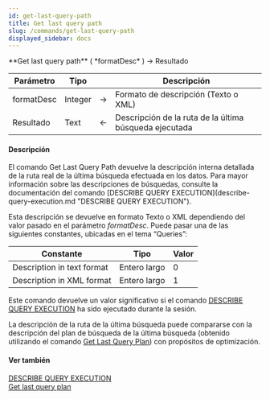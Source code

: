 ```yaml
---
id: get-last-query-path
title: Get last query path
slug: /commands/get-last-query-path
displayed_sidebar: docs
---
```


<!--REF #_command_.Get last query path.Syntax-->**Get last query path** ( *formatDesc* ) -> Resultado<!-- END REF-->
<!--REF #_command_.Get last query path.Params-->
| Parámetro | Tipo |  | Descripción |
| --- | --- | --- | --- |
| formatDesc | Integer | &rarr; | Formato de descripción (Texto o XML) |
| Resultado | Text | &larr; | Descripción de la ruta de la última búsqueda ejecutada |

<!-- END REF-->

#### Descripción 

<!--REF #_command_.Get last query path.Summary-->El comando Get Last Query Path devuelve la descripción interna detallada de la ruta real de la última búsqueda efectuada en los datos.<!-- END REF--> Para mayor información sobre las descripciones de búsquedas, consulte la documentación del comando [DESCRIBE QUERY EXECUTION](describe-query-execution.md "DESCRIBE QUERY EXECUTION"). 

Esta descripción se devuelve en formato Texto o XML dependiendo del valor pasado en el parámetro *formatDesc*. Puede pasar una de las siguientes constantes, ubicadas en el tema “Queries”: 

| Constante                  | Tipo         | Valor |
| -------------------------- | ------------ | ----- |
| Description in text format | Entero largo | 0     |
| Description in XML format  | Entero largo | 1     |

Este comando devuelve un valor significativo si el comando [DESCRIBE QUERY EXECUTION](describe-query-execution.md "DESCRIBE QUERY EXECUTION") ha sido ejecutado durante la sesión.

La descripción de la ruta de la última búsqueda puede compararse con la descripción del plan de búsqueda de la última búsqueda (obtenido utilizando el comando [Get Last Query Plan](get-last-query-plan.md "Get Last Query Plan")) con propósitos de optimización.

#### Ver también 

[DESCRIBE QUERY EXECUTION](describe-query-execution.md)  
[Get last query plan](get-last-query-plan.md)  